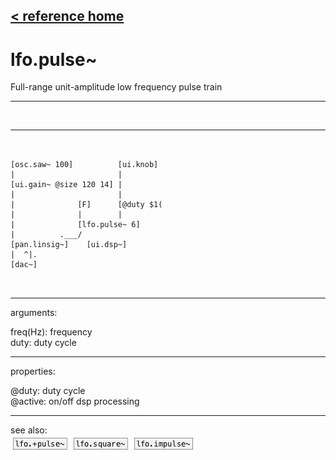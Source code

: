 [< reference home](index.html)
---

# lfo.pulse~


Full-range unit-amplitude low frequency pulse train

---

<br>


---


```


[osc.saw~ 100]          [ui.knob]
|                       |
[ui.gain~ @size 120 14] |
|                       |
|              [F]      [@duty $1(
|              |        |
|              [lfo.pulse~ 6]
|          .___/
[pan.linsig~]    [ui.dsp~]
|  ^|.
[dac~]

            
```

---
arguments:

freq(Hz): frequency<br>
duty: duty cycle<br>

---
properties:

@duty: duty
            cycle<br>
@active: on/off dsp
            processing<br>

---
see also:<br>
[![lfo.+pulse~](img/object_lfo.+pulse~.png)](lfo.+pulse~.html)
[![lfo.square~](img/object_lfo.square~.png)](lfo.square~.html)
[![lfo.impulse~](img/object_lfo.impulse~.png)](lfo.impulse~.html)
